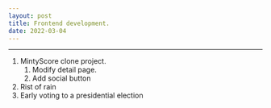 ```yaml
---
layout: post
title: Frontend development.
date: 2022-03-04
---
```


***

1. MintyScore clone project.
    1. Modify detail page.
    2. Add social button
2. Rist of rain
3. Early voting to a presidential election